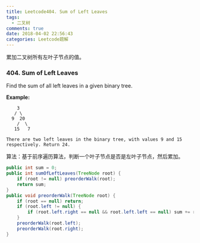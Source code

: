 ```yaml
---
title: Leetcode404. Sum of Left Leaves
tags:
  - 二叉树
comments: true
date: 2018-04-02 22:56:43
categories: Leetcode题解
---
```

累加二叉树所有左叶子节点的值。

<!-- more -->

### 404. Sum of Left Leaves

Find the sum of all left leaves in a given binary tree.

**Example:**

```
    3
   / \
  9  20
    /  \
   15   7

There are two left leaves in the binary tree, with values 9 and 15 respectively. Return 24.
```



算法：基于前序遍历算法，判断一个叶子节点是否是左叶子节点，然后累加。

```java
public int sum = 0;
public int sumOfLeftLeaves(TreeNode root) {
    if (root != null) preorderWalk(root);
    return sum;
}
public void preorderWalk(TreeNode root) {
    if (root == null) return;
    if (root.left != null) {
        if (root.left.right == null && root.left.left == null) sum += root.left.val;
    }
    preorderWalk(root.left);
    preorderWalk(root.right);
}
```

